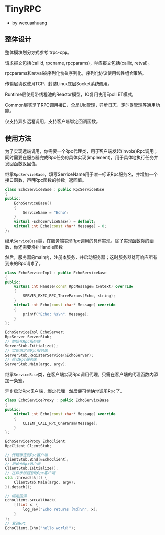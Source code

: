# TinyRPC

- by wexuanhuang

## 整体设计

整体模块划分方式参考 trpc-cpp。

请求报文包括(callid, rpcname, rpcparams)，响应报文包括(callid, retval)。

rpcparams和retval被序列化协议序列化，序列化协议使用线性组合策略。

传输层协议使用TCP，封装Linux底层Socket系统调用。

Runtime层使用带线程池的Reactor模型，IO复用使用Epoll ET模式。

Common层实现了RPC调用接口，全局Uid管理，异步日志，定时器管理等通用功能。

仅支持异步远程调用，支持客户端绑定回调函数。

## 使用方法

为了实现远端调用，你需要一个Rpc代理类，用于客户端发起(invoke)Rpc调用；同时需要在服务器完成Rpc任务的具体实现(implement)，用于具体地执行任务并发回函数返回值。

继承`RpcServiceBase`，填写ServiceName用于唯一标识Rpc服务名，并增加一个接口函数，声明Rpc函数的参数，返回值。

```cpp
class EchoServiceBase : public RpcServiceBase
{
public:
    EchoServiceBase()
    {
        ServiceName = "Echo";
    }
    virtual ~EchoServiceBase() = default;
    virtual int Echo(const char* Message) = 0;
};
```

继承`ServiceBase`类，在服务端实现Rpc调用的具体实现。除了实现函数你的函数，你还需要填补Handle函数

然后，服务器的main内，注册本服务，并启动服务器；这时服务器就可响应所有到来的Rpc请求了。

```cpp
class EchoServiceImpl : public EchoServiceBase
{
public:
    virtual int Handle(const RpcMessage& Context) override
    {
        SERVER_EXEC_RPC_ThreeParams(Echo, string);
    }
    virtual int Echo(const char* Message) override
    {
        printf("Echo: %s\n", Message);
    }
};

EchoServiceImpl EchoServer;
RpcServer ServerStub;
// 初始化Rpc服务端
ServerStub.Initialize();
// 实现绑定到Rpc服务端
ServerStub.RegisterService(&EchoServer);
// 启动Rpc服务端
ServerStub.Main(argc, argv);
```

继承`ServiceBase`类，在客户端实现Rpc调用代理，只需在客户端的代理函数内添加一条宏。

异步启动Rpc客户端，绑定代理，然后便可愉快地调用Rpc了。

```cpp
class EchoServiceProxy : public EchoServiceBase
{
public:
    virtual int Echo(const char* Message) override
    {
        CLIENT_CALL_RPC_OneParam(Message);
    }
};

EchoServiceProxy EchoClient;
RpcClient ClientStub;

// 代理绑定到Rpc客户端
ClientStub.Bind(&EchoClient);
// 初始化Rpc客户端
ClientStub.Initialize();
// 在异步线程启动Rpc客户端
std::thread([&]() {
    ClientStub.Main(argc, argv);
}).detach();

// 绑定回调
EchoClient.SetCallback(
    [](int x) {
        log_dev("Echo returns [%d]\n", x);
    }
);
// 发送RPC
EchoClient.Echo("hello world!");
```
